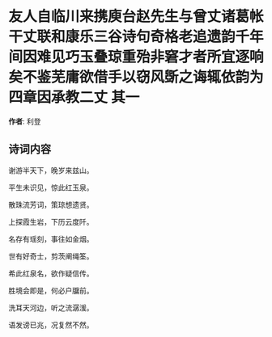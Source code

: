 # 友人自临川来携庾台赵先生与曾丈诸葛帐干丈联和康乐三谷诗句奇格老追遗韵千年间因难见巧玉叠琼重殆非窘才者所宜逐响矣不鉴芜庸欲借手以窃风斲之诲辄依韵为四章因承教二丈  其一

**作者**: 利登

## 诗词内容

谢游半天下，晚岁来兹山。

平生未识见，惊此红玉泉。

散珠流芳词，策琼想遗贤。

上探霞生岩，下历云度阡。

名存有瑶刻，事往如金烟。

世有好奇士，剪茨阐绳筌。

希此红泉名，欲作疑信传。

胜境会即是，何必户牖前。

洗耳天河边，听之流潺湲。

语发谤已兆，况复然不然。

